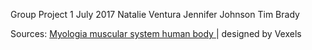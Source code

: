 Group Project 1 
July 2017
Natalie Ventura
Jennifer Johnson
Tim Brady

Sources:
<a href="https://www.vexels.com/vectors/preview/141931/myologia-muscular-system-human-body"> Myologia muscular system human body </a> | designed by Vexels
